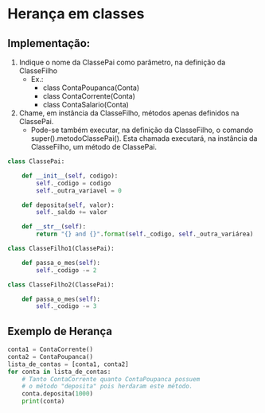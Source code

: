 # Herança em classes
## Implementação:
1. Indique o nome da ClassePai como parâmetro, na definição da ClasseFilho
    - Ex.:
        - class ContaPoupanca(Conta)
        - class ContaCorrente(Conta)
        - class ContaSalario(Conta)
2. Chame, em instância da ClasseFilho, métodos apenas definidos na ClassePai.
    - Pode-se também executar, na definição da ClasseFilho, o comando super().metodoClassePai(). Esta chamada executará, na instância da ClasseFilho, um método de ClassePai.

```python
class ClassePai:

    def __init__(self, codigo):
        self._codigo = codigo
        self._outra_variavel = 0

    def deposita(self, valor):
        self._saldo += valor

    def __str__(self):
        return "{} and {}".format(self._codigo, self._outra_variárea)
```  
  
```python
class ClasseFilho1(ClassePai):

    def passa_o_mes(self):
        self._codigo -= 2
```  
  
```python
class ClasseFilho2(ClassePai):

    def passa_o_mes(self):
        self._codigo -= 3
```  

## Exemplo de Herança
```python  
conta1 = ContaCorrente()
conta2 = ContaPoupanca()
lista_de_contas = [conta1, conta2]
for conta in lista_de_contas:
    # Tanto ContaCorrente quanto ContaPoupanca possuem
    # o método "deposita" pois herdaram este método.
    conta.deposita(1000)
    print(conta)
``` 
